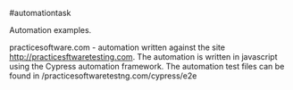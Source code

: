 ﻿#automationtask

Automation examples.

practicesoftware.com - automation written against the site http://practicesftwaretesting.com. The automation is written in javascript using the Cypress automation framework.  The automation test files can be found in /practicesoftwaretestng.com/cypress/e2e
